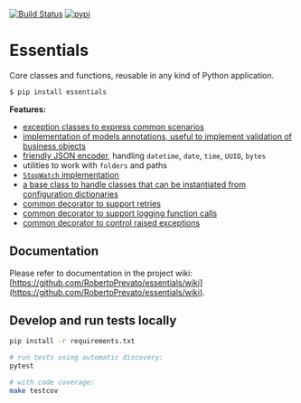 [![Build Status](https://dev.azure.com/robertoprevato/Nest/_apis/build/status/RobertoPrevato.essentials?branchName=master)](https://dev.azure.com/robertoprevato/Nest/_build/latest?definitionId=28&branchName=master) [![pypi](https://img.shields.io/pypi/v/essentials.svg?color=blue)](https://pypi.org/project/essentials/)

# Essentials
Core classes and functions, reusable in any kind of Python application.

```bash
$ pip install essentials
```

**Features:**
* [exception classes to express common scenarios](https://github.com/RobertoPrevato/essentials/wiki/Common-exceptions)
* [implementation of models annotations, useful to implement validation of business objects](https://github.com/RobertoPrevato/essentials/wiki/Models-annotations)
* [friendly JSON encoder](https://github.com/RobertoPrevato/essentials/wiki/User-friendly-JSON-dumps), handling `datetime`, `date`, `time`, `UUID`, `bytes`
* utilities to work with `folders` and paths
* [`StopWatch` implementation](https://github.com/RobertoPrevato/essentials/wiki/StopWatch-implementation)
* [a base class to handle classes that can be instantiated from configuration dictionaries](https://github.com/RobertoPrevato/essentials/wiki/Registry)
* [common decorator to support retries](https://github.com/RobertoPrevato/essentials/wiki/Retry-decorator)
* [common decorator to support logging function calls](https://github.com/RobertoPrevato/essentials/wiki/Logs-decorator)
* [common decorator to control raised exceptions](https://github.com/RobertoPrevato/essentials/wiki/Exception-handle-decorator)

## Documentation
Please refer to documentation in the project wiki: [https://github.com/RobertoPrevato/essentials/wiki](https://github.com/RobertoPrevato/essentials/wiki).

## Develop and run tests locally
```bash
pip install -r requirements.txt

# run tests using automatic discovery:
pytest

# with code coverage:
make testcov
```
